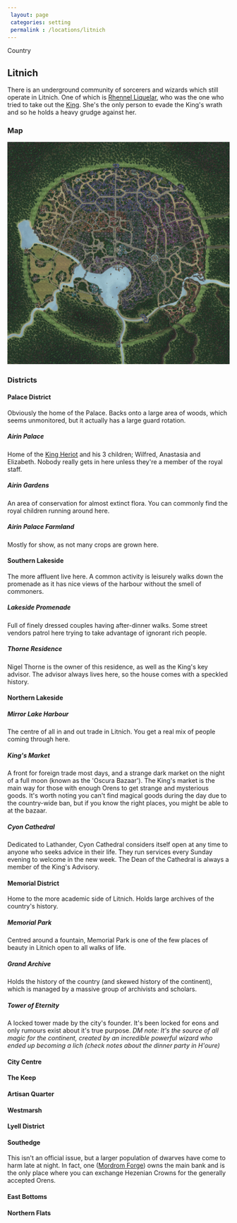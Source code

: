 ```yaml
---
 layout: page
 categories: setting
 permalink : /locations/litnich
---
```


Country

## Litnich

 There is an underground community of sorcerers and wizards which still operate in Litnich. One of which is [Rhennel Liquelar][rhennel-liquelar], who was the one who tried to take out the [King][king-heriot]. She's the only person to evade the King's wrath and so he holds a heavy grudge against her.

 ### Map

 ![Litnich](../images/litnich.jpeg)

 ### Districts


 #### Palace District

 Obviously the home of the Palace. Backs onto a large area of woods, which seems unmonitored, but it actually has a large guard rotation.

 ##### Airin Palace
 Home of the [King Heriot][king-heriot] and his 3 children; Wilfred, Anastasia and Elizabeth. Nobody really gets in here unless they're a member of the royal staff.

 ##### Airin Gardens
 An area of conservation for almost extinct flora. You can commonly find the royal children running around here.

 ##### Airin Palace Farmland
 Mostly for show, as not many crops are grown here.


 #### Southern Lakeside

 The more affluent live here. A common activity is leisurely walks down the promenade as it has nice views of the harbour without the smell of commoners.

 ##### Lakeside Promenade
 Full of finely dressed couples having after-dinner walks. Some street vendors patrol here trying to take advantage of ignorant rich people.

 ##### Thorne Residence
 Nigel Thorne is the owner of this residence, as well as the King's key advisor. The advisor always lives here, so the house comes with a speckled history.


 #### Northern Lakeside

 ##### Mirror Lake Harbour
 The centre of all in and out trade in Litnich. You get a real mix of people coming through here.

 ##### King's Market
 A front for foreign trade most days, and a strange dark market on the night of a full moon (known as the 'Oscura Bazaar'). The King's market is the main way for those with enough Orens to get strange and mysterious goods. It's worth noting you can't find magical goods during the day due to the country-wide ban, but if you know the right places, you might be able to at the bazaar.

 ##### Cyon Cathedral
 Dedicated to Lathander, Cyon Cathedral considers itself open at any time to anyone who seeks advice in their life. They run services every Sunday evening to welcome in the new week. The Dean of the Cathedral is always a member of the King's Advisory.


 #### Memorial District

 Home to the more academic side of Litnich. Holds large archives of the country's history.

 ##### Memorial Park
 Centred around a fountain, Memorial Park is one of the few places of beauty in Litnich open to all walks of life. 

 ##### Grand Archive
 Holds the history of the country (and skewed history of the continent), which is managed by a massive group of archivists and scholars. 

 ##### Tower of Eternity
 A locked tower made by the city's founder. It's been locked for eons and only rumours exist about it's true purpose. *DM note: It's the source of all magic for the continent, created by an incredible powerful wizard who ended up becoming a lich (check notes about the dinner party in H'oure)*


 #### City Centre

 #### The Keep

 #### Artisan Quarter

 #### Westmarsh

 #### Lyell District

 #### Southedge

 This isn't an official issue, but a larger population of dwarves have come to harm late at night. In fact, one ([Mordrom Forge][mordrom-forge]) owns the main bank and is the only place where you can exchange Hezenian Crowns for the generally accepted Orens.

 #### East Bottoms

 #### Northern Flats

 [mordrom-forge]: /DnD/npcs/trade/mordrom-forge
 [rhennel-liquelar]: /DnD/npcs/mages/rhennel-liquelar
 [king-heriot]: /DnD/npcs/royalty/heriot